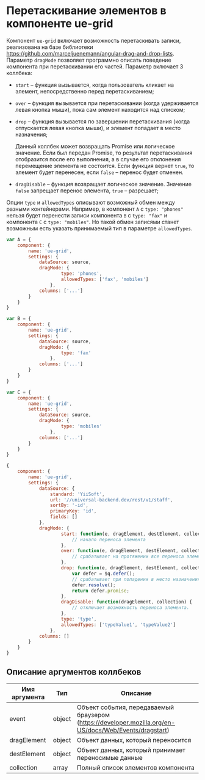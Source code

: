 # Перетаскивание элементов в компоненте ue-grid

Компонент `ue-grid` включает возможность перетаскивать записи, реализована на базе библиотеки https://github.com/marceljuenemann/angular-drag-and-drop-lists.
Параметр `dragMode` позволяет программно описать поведение компонента при перетаскивании его частей. 
Параметр включает 3 коллбека:
* `start` – функция вызывается, когда пользователь кликает на элемент, непосредственно перед перетаскиванием;
* `over` – функция вызывается при перетаскивании (когда удерживается левая кнопка мыши), пока сам элемент находится над списком;
* `drop` – функция вызывается по завершении перетаскивания (когда отпускается левая кнопка мыши), и элемент попадает в место назначения;

    Данный коллбек может возвращать Promise или логическое значение. Если был передан Promise, то результат перетаскивания отобразится после его выполнения, 
    а в случае его отклонения перемещение элемента не состоится.
    Если функция вернет `true`, то элемент будет перенесен, если `false` – перенос будет отменен.
    
* `dragDisable` – функция возвращает логическое значение. Значение `false` запрещает перенос элемента, `true` – разрешает;

Опции `type` и `allowedTypes` описывают возможный обмен между разными контейнерами. Например, в компонент `A` с `type: "phones"` нельзя будет перенести записи компонента `B` с `type: "fax"` и компонента `C` c `type: "mobiles"`. Но такой обмен записями станет возможным есть указать принимаемый тип в параметре `allowedTypes`.

```javascript
var A = {
    component: {
        name: 'ue-grid',
        settings: {            
            dataSource: source,
            dragMode: {
                    type: 'phones',
                    allowedTypes: ['fax', 'mobiles']
                },
            columns: ['...']
        }
    }
}

var B = {
    component: {
        name: 'ue-grid',
        settings: {            
            dataSource: source,
            dragMode: {
                    type: 'fax'
                },
            columns: ['...']
        }
    }
}

var C = {
    component: {
        name: 'ue-grid',
        settings: {            
            dataSource: source,
            dragMode: {
                    type: 'mobiles'
                },
            columns: ['...']
        }
    }
}
```



```javascript
{
    component: {
        name: 'ue-grid',
        settings: {            
            dataSource: {
                standard: 'YiiSoft',
                url: '//universal-backend.dev/rest/v1/staff',
                sortBy: '-id',
                primaryKey: 'id',
                fields: []
            },
            dragMode: {
                    start: function(e, dragElement, destElement, collection) {
                        // начало переноса элемента
                    },
                    over: function(e, dragElement, destElement, collection) {
                        // срабатывает на протяжении все переноса элемента
                    },
                    drop: function(e, dragElement, destElement, collection) {
                        var defer = $q.defer();
                        // срабатывает при попадении в место назначения.
                        defer.resolve();
                        return defer.promise;
                    },
                    dragDisable: function(dragElement, collection) {
                        // отключает возможность переноса элемента.
                    },
                    type: 'type',
                    allowedTypes: ['typeValue1', 'typeValue2']
                },
            columns: []
        }
    }
}
```

## Описание аргументов коллбеков

| Имя аргумента | Тип | Описание |
| --- | --- | --- |
| event | object | Объект события, передаваемый браузером (https://developer.mozilla.org/en-US/docs/Web/Events/dragstart) |
| dragElement | object | Объект данных, который переносится |
| destElement | object | Объект данных, который принимает переносимые данные |
| collection | array | Полный список элементов компонента |

